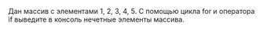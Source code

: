 Дан массив с элементами 1, 2, 3, 4, 5. С помощью цикла for и оператора if выведите в консоль нечетные элементы массива.